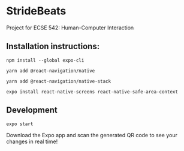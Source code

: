 # StrideBeats
Project for ECSE 542: Human-Computer Interaction

## Installation instructions:

`npm install --global expo-cli`

`yarn add @react-navigation/native`

`yarn add @react-navigation/native-stack`

`expo install react-native-screens react-native-safe-area-context`

## Development

`expo start`

Download the Expo app and scan the generated QR code to see your changes in real time!

